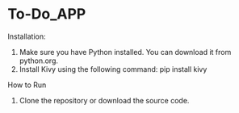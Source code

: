 # To-Do_APP

Installation:
1. Make sure you have Python installed. You can download it from python.org.
2. Install Kivy using the following command:
  pip install kivy

How to Run
 1. Clone the repository or download the source code.
